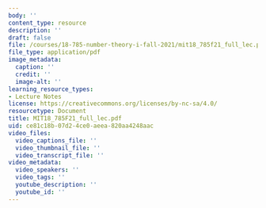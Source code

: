 ```yaml
---
body: ''
content_type: resource
description: ''
draft: false
file: /courses/18-785-number-theory-i-fall-2021/mit18_785f21_full_lec.pdf
file_type: application/pdf
image_metadata:
  caption: ''
  credit: ''
  image-alt: ''
learning_resource_types:
- Lecture Notes
license: https://creativecommons.org/licenses/by-nc-sa/4.0/
resourcetype: Document
title: MIT18_785F21_full_lec.pdf
uid: ce81c18b-07d2-4ce0-aeea-820aa4248aac
video_files:
  video_captions_file: ''
  video_thumbnail_file: ''
  video_transcript_file: ''
video_metadata:
  video_speakers: ''
  video_tags: ''
  youtube_description: ''
  youtube_id: ''
---
```

